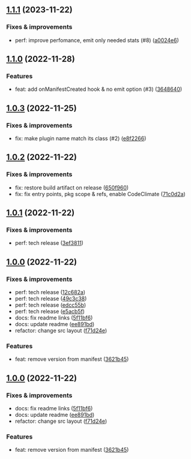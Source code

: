 ## [1.1.1](https://github.com/qiwi/module-federation-manifest-plugin/compare/v1.1.0...v1.1.1) (2023-11-22)

### Fixes & improvements
* perf: improve perfomance, emit only needed stats (#8) ([a0024e6](https://github.com/qiwi/module-federation-manifest-plugin/commit/a0024e610ad7044f94f23cd547291f93f21fd353))

## [1.1.0](https://github.com/qiwi/module-federation-manifest-plugin/compare/v1.0.3...v1.1.0) (2022-11-28)

### Features
* feat: add onManifestCreated hook & no emit option (#3) ([3648640](https://github.com/qiwi/module-federation-manifest-plugin/commit/3648640b52e56b9dc9af6b1d54cd0cc14ee25c10))

## [1.0.3](https://github.com/qiwi/module-federation-manifest-plugin/compare/v1.0.2...v1.0.3) (2022-11-25)

### Fixes & improvements
* fix: make plugin name match its class (#2) ([e8f2266](https://github.com/qiwi/module-federation-manifest-plugin/commit/e8f2266c757d4b16daa56e4e96c7e63044c12fc0))

## [1.0.2](https://github.com/qiwi/module-federation-manifest-plugin/compare/v1.0.1...v1.0.2) (2022-11-22)

### Fixes & improvements
* fix: restore build artifact on release ([650f960](https://github.com/qiwi/module-federation-manifest-plugin/commit/650f960cde0fe631aef669bdfef029b0c9b7a4a1))
* fix: fix entry points, pkg scope & refs, enable CodeClimate ([71c0d2a](https://github.com/qiwi/module-federation-manifest-plugin/commit/71c0d2ad38122bd800be0e1180293a91e2ca8ced))

## [1.0.1](https://github.com/qiwi/module-federation-manifest-plugin/compare/v1.0.0...v1.0.1) (2022-11-22)

### Fixes & improvements
* perf: tech release ([3ef3811](https://github.com/qiwi/module-federation-manifest-plugin/commit/3ef38117f4361d59a5d0d9a9e7878e169d0c3ca6))

## [1.0.0](https://github.com/qiwi/module-federation-manifest-plugin/compare/undefined...v1.0.0) (2022-11-22)

### Fixes & improvements
* perf: tech release ([12c682a](https://github.com/qiwi/module-federation-manifest-plugin/commit/12c682a3453ebbf2089f21da999ba731e13a1e7b))
* perf: tech release ([49c3c38](https://github.com/qiwi/module-federation-manifest-plugin/commit/49c3c382da20fc9c4d777ea3ab46ec7ce6f31445))
* perf: tech release ([edcc55b](https://github.com/qiwi/module-federation-manifest-plugin/commit/edcc55bbed34bb981a7e913514723e585c0752a2))
* perf: tech release ([e5acb5f](https://github.com/qiwi/module-federation-manifest-plugin/commit/e5acb5f9968ae4d8ee33ae39301c873a952c93ea))
* docs: fix readme links ([5f11bf6](https://github.com/qiwi/module-federation-manifest-plugin/commit/5f11bf6e191092e7610c6e96d25f7279e98d0f0e))
* docs: update readme ([ee891bd](https://github.com/qiwi/module-federation-manifest-plugin/commit/ee891bda0f554dd2c15558a85532663fd6ebc41e))
* refactor: change src layout ([f71d24e](https://github.com/qiwi/module-federation-manifest-plugin/commit/f71d24e05a51b33ce6344b8743ce386cbf28fa48))

### Features
* feat: remove version from manifest ([3621b45](https://github.com/qiwi/module-federation-manifest-plugin/commit/3621b4561efb33a79c1a9c634ee857e4c7745017))

## [1.0.0](https://github.com/qiwi/module-federation-manifest-plugin/compare/undefined...v1.0.0) (2022-11-22)

### Fixes & improvements
* docs: fix readme links ([5f11bf6](https://github.com/qiwi/module-federation-manifest-plugin/commit/5f11bf6e191092e7610c6e96d25f7279e98d0f0e))
* docs: update readme ([ee891bd](https://github.com/qiwi/module-federation-manifest-plugin/commit/ee891bda0f554dd2c15558a85532663fd6ebc41e))
* refactor: change src layout ([f71d24e](https://github.com/qiwi/module-federation-manifest-plugin/commit/f71d24e05a51b33ce6344b8743ce386cbf28fa48))

### Features
* feat: remove version from manifest ([3621b45](https://github.com/qiwi/module-federation-manifest-plugin/commit/3621b4561efb33a79c1a9c634ee857e4c7745017))

